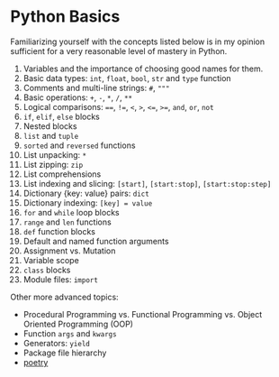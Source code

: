 # Python Basics
Familiarizing yourself with the concepts listed below is in my opinion sufficient for a very reasonable level of mastery in Python.

1. Variables and the importance of choosing good names for them.
2. Basic data types: `int`, `float`, `bool`, `str` and `type` function
3. Comments and multi-line strings: `#`, `"""`
4. Basic operations: `+`, `-`, `*`, `/`, `**`
5. Logical comparisons: `==`, `!=`, `<`, `>`, `<=`, `>=`, `and`, `or`, `not`
6. `if`, `elif`, `else` blocks
7. Nested blocks
8. `list` and `tuple`
9. `sorted` and `reversed` functions
10. List unpacking: `*`
11. List zipping: `zip`
12. List comprehensions
13. List indexing and slicing: `[start]`, `[start:stop]`, `[start:stop:step]`
14. Dictionary {key: value} pairs: `dict`
15. Dictionary indexing: `[key] = value`
16. `for` and `while` loop blocks
17. `range` and `len` functions
18. `def` function blocks
19. Default and named function arguments
20. Assignment vs. Mutation
21. Variable scope
22. `class` blocks
23. Module files: `import`

Other more advanced topics:

- Procedural Programming vs. Functional Programming vs. Object Oriented Programming (OOP)
- Function `args` and `kwargs`
- Generators: `yield`
- Package file hierarchy
- [poetry](https://python-poetry.org)
